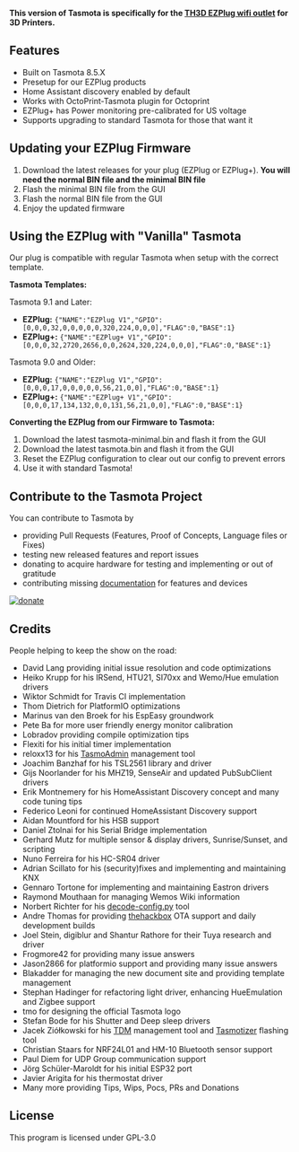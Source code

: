 **This version of Tasmota is specifically for the [TH3D EZPlug wifi outlet](https://www.th3dstudio.com/product/ezplug-open-source-wifi-smart-plug/) for 3D Printers.**

## Features

- Built on Tasmota 8.5.X
- Presetup for our EZPlug products
- Home Assistant discovery enabled by default
- Works with OctoPrint-Tasmota plugin for Octoprint
- EZPlug+ has Power monitoring pre-calibrated for US voltage
- Supports upgrading to standard Tasmota for those that want it

## Updating your EZPlug Firmware

1. Download the latest releases for your plug (EZPlug or EZPlug+). **You will need the normal BIN file and the minimal BIN file**
2. Flash the minimal BIN file from the GUI
3. Flash the normal BIN file from the GUI
4. Enjoy the updated firmware

## Using the EZPlug with "Vanilla" Tasmota

Our plug is compatible with regular Tasmota when setup with the correct template.

**Tasmota Templates:**

Tasmota 9.1 and Later:

- **EZPlug:** `{"NAME":"EZPlug V1","GPIO":[0,0,0,32,0,0,0,0,0,320,224,0,0,0],"FLAG":0,"BASE":1}`
- **EZPlug+:** `{"NAME":"EZPlug+ V1","GPIO":[0,0,0,32,2720,2656,0,0,2624,320,224,0,0,0],"FLAG":0,"BASE":1}`

Tasmota 9.0 and Older:

- **EZPlug:** `{"NAME":"EZPlug V1","GPIO":[0,0,0,17,0,0,0,0,0,56,21,0,0],"FLAG":0,"BASE":1}`
- **EZPlug+:** `{"NAME":"EZPlug+ V1","GPIO":[0,0,0,17,134,132,0,0,131,56,21,0,0],"FLAG":0,"BASE":1}`

**Converting the EZPlug from our Firmware to Tasmota:**

1. Download the latest tasmota-minimal.bin and flash it from the GUI
2. Download the latest tasmota.bin and flash it from the GUI
3. Reset the EZPlug configuration to clear out our config to prevent errors
4. Use it with standard Tasmota!

## Contribute to the Tasmota Project

You can contribute to Tasmota by
- providing Pull Requests (Features, Proof of Concepts, Language files or Fixes)
- testing new released features and report issues
- donating to acquire hardware for testing and implementing or out of gratitude
- contributing missing [documentation](https://tasmota.github.io/docs) for features and devices

[![donate](https://img.shields.io/badge/donate-PayPal-blue.svg)](https://paypal.me/tasmota)

## Credits

People helping to keep the show on the road:
- David Lang providing initial issue resolution and code optimizations
- Heiko Krupp for his IRSend, HTU21, SI70xx and Wemo/Hue emulation drivers
- Wiktor Schmidt for Travis CI implementation
- Thom Dietrich for PlatformIO optimizations
- Marinus van den Broek for his EspEasy groundwork
- Pete Ba for more user friendly energy monitor calibration
- Lobradov providing compile optimization tips
- Flexiti for his initial timer implementation
- reloxx13 for his [TasmoAdmin](https://github.com/reloxx13/TasmoAdmin) management tool
- Joachim Banzhaf for his TSL2561 library and driver
- Gijs Noorlander for his MHZ19, SenseAir and updated PubSubClient drivers
- Erik Montnemery for his HomeAssistant Discovery concept and many code tuning tips
- Federico Leoni for continued HomeAssistant Discovery support
- Aidan Mountford for his HSB support
- Daniel Ztolnai for his Serial Bridge implementation
- Gerhard Mutz for multiple sensor & display drivers, Sunrise/Sunset, and scripting
- Nuno Ferreira for his HC-SR04 driver
- Adrian Scillato for his (security)fixes and implementing and maintaining KNX
- Gennaro Tortone for implementing and maintaining Eastron drivers
- Raymond Mouthaan for managing Wemos Wiki information
- Norbert Richter for his [decode-config.py](https://github.com/tasmota/decode-config) tool
- Andre Thomas for providing [thehackbox](http://thehackbox.org/tasmota/) OTA support and daily development builds
- Joel Stein, digiblur and Shantur Rathore for their Tuya research and driver
- Frogmore42 for providing many issue answers
- Jason2866 for platformio support and providing many issue answers
- Blakadder for managing the new document site and providing template management
- Stephan Hadinger for refactoring light driver, enhancing HueEmulation and Zigbee support
- tmo for designing the official Tasmota logo
- Stefan Bode for his Shutter and Deep sleep drivers
- Jacek Ziółkowski for his [TDM](https://github.com/jziolkowski/tdm) management tool and [Tasmotizer](https://github.com/tasmota/tasmotizer) flashing tool
- Christian Staars for NRF24L01 and HM-10 Bluetooth sensor support
- Paul Diem for UDP Group communication support
- Jörg Schüler-Maroldt for his initial ESP32 port
- Javier Arigita for his thermostat driver
- Many more providing Tips, Wips, Pocs, PRs and Donations

## License

This program is licensed under GPL-3.0
